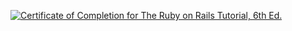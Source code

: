 <a href="https://www.learnenough.com/certificates/3381183c"><img src="https://www.learnenough.com/certificates/3381183c/ruby-on-rails-6th-edition-tutorial.svg" alt="Certificate of Completion for The Ruby on Rails Tutorial, 6th Ed."></a>
